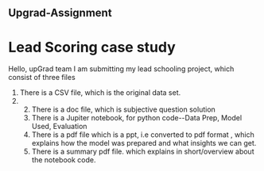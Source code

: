 ## Upgrad-Assignment
# Lead Scoring case study
Hello, upGrad team
I am submitting my lead schooling project, which consist of three files
1. There is a CSV file, which is the original data set.
2. 2. There is a doc file, which is subjective question solution
   3. There is a Jupiter notebook, for python code--Data Prep, Model Used, Evaluation
   4. There is a pdf file which is a ppt, i.e converted to pdf format , which explains how the model was prepared and what insights we can get.
   5. There is a summary pdf file. which explains in short/overview about the notebook code.

